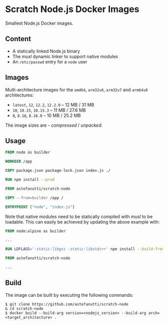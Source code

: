 # Scratch Node.js Docker Images

Smallest Node.js Docker images.

## Content

* A statically linked Node.js binary
* The _musl_ dynamic linker to support native modules
* An `/etc/passwd` entry for a `node` user

## Images

Multi-architecture images for the `amd64`, `arm32v6`, `arm32v7` and `arm64v8` architectures:

* `latest`, `12`, `12.2`, `12.2.0` – 12 MB / 31 MB
* `10`, `10.15`, `10.15.3` – 11 MB / 27.6 MB
* `8`, `8.16`, `8.16.0` – 10 MB / 25.2 MB

The image sizes are - _compressed_ / _unpacked_.

## Usage

```dockerfile
FROM node as builder

WORKDIR /app

COPY package.json package-lock.json index.js ./

RUN npm install --prod

FROM astefanutti/scratch-node

COPY --from=builder /app /

ENTRYPOINT ["node", "index.js"]
```

Note that native modules need to be statically compiled with _musl_ to be loadable.
This can easily be achieved by updating the above example with:

```dockerfile
FROM node:alpine as builder

...

RUN LDFLAGS='-static-libgcc -static-libstdc++' npm install --build-from-source=<native_module>

FROM astefanutti/scratch-node

...
```

## Build

The image can be built by executing the following commands:

```
$ git clone https://github.com/astefanutti/scratch-node
& cd scratch-node
$ docker build --build-arg version=<nodejs_version> --build-arg arch=<target_architecture> .
```
